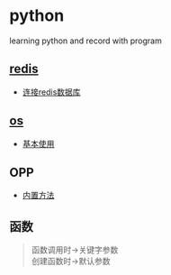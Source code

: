 # python
learning python and record with program

## [redis](./core/my_01_redis)

+ [连接redis数据库](./core/my_01_redis/00_connetc_redis.py)


## [os](./core/my_02_os)

+ [基本使用](./core/my_02_os/00_basic.py)

## OPP
+ [内置方法](./core/my_03_OPP/opp_builtin.py)

## 函数
> 函数调用时->关键字参数  
> 创建函数时->默认参数